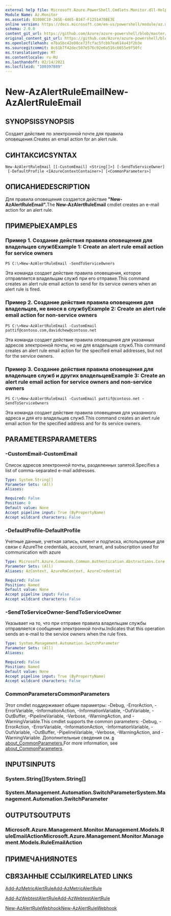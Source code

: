 ```yaml
---
external help file: Microsoft.Azure.PowerShell.Cmdlets.Monitor.dll-Help.xml
Module Name: Az.Monitor
ms.assetid: B1000C10-265E-4465-B167-F1251470BE3E
online version: https://docs.microsoft.com/en-us/powershell/module/az.monitor/new-azalertruleemail
schema: 2.0.0
content_git_url: https://github.com/Azure/azure-powershell/blob/master/src/Monitor/Monitor/help/New-AzAlertRuleEmail.md
original_content_git_url: https://github.com/Azure/azure-powershell/blob/master/src/Monitor/Monitor/help/New-AzAlertRuleEmail.md
ms.openlocfilehash: e7ba5bc42e08ce73fcfac5fcbb7ea614a43f2b3e
ms.sourcegitcommit: 0c61b7f42dec507e576c92e0a516c6655e9f50fc
ms.translationtype: MT
ms.contentlocale: ru-RU
ms.lasthandoff: 02/14/2021
ms.locfileid: "100397889"
---
```

# <span data-ttu-id="b3674-101">New-AzAlertRuleEmail</span><span class="sxs-lookup"><span data-stu-id="b3674-101">New-AzAlertRuleEmail</span></span>

## <span data-ttu-id="b3674-102">SYNOPSIS</span><span class="sxs-lookup"><span data-stu-id="b3674-102">SYNOPSIS</span></span>
<span data-ttu-id="b3674-103">Создает действие по электронной почте для правила оповещения.</span><span class="sxs-lookup"><span data-stu-id="b3674-103">Creates an email action for an alert rule.</span></span>

## <span data-ttu-id="b3674-104">СИНТАКСИС</span><span class="sxs-lookup"><span data-stu-id="b3674-104">SYNTAX</span></span>

```
New-AzAlertRuleEmail [[-CustomEmail] <String[]>] [-SendToServiceOwner]
 [-DefaultProfile <IAzureContextContainer>] [<CommonParameters>]
```

## <span data-ttu-id="b3674-105">ОПИСАНИЕ</span><span class="sxs-lookup"><span data-stu-id="b3674-105">DESCRIPTION</span></span>
<span data-ttu-id="b3674-106">Для правила оповещения создается действие **"New-AzAlertRuleEmail".**</span><span class="sxs-lookup"><span data-stu-id="b3674-106">The **New-AzAlertRuleEmail** cmdlet creates an e-mail action for an alert rule.</span></span>

## <span data-ttu-id="b3674-107">ПРИМЕРЫ</span><span class="sxs-lookup"><span data-stu-id="b3674-107">EXAMPLES</span></span>

### <span data-ttu-id="b3674-108">Пример 1. Создание действия правила оповещения для владельцев служб</span><span class="sxs-lookup"><span data-stu-id="b3674-108">Example 1: Create an alert rule email action for service owners</span></span>
```
PS C:\>New-AzAlertRuleEmail -SendToServiceOwners
```

<span data-ttu-id="b3674-109">Эта команда создает действие правила оповещения, которое отправляется владельцам служб при его отправке.</span><span class="sxs-lookup"><span data-stu-id="b3674-109">This command creates an alert rule email action to send for its service owners when an alert rule is fired.</span></span>

### <span data-ttu-id="b3674-110">Пример 2. Создание действия правила оповещения для владельцев, не внося в службу</span><span class="sxs-lookup"><span data-stu-id="b3674-110">Example 2: Create an alert rule email action for non-service owners</span></span>
```
PS C:\>New-AzAlertRuleEmail -CustomEmail pattif@contoso.com,davidchew@contoso.net
```

<span data-ttu-id="b3674-111">Эта команда создает действие правила оповещения для указанных адресов электронной почты, но не для владельцев служб.</span><span class="sxs-lookup"><span data-stu-id="b3674-111">This command creates an alert rule email action for the specified email addresses, but not for the service owners.</span></span>

### <span data-ttu-id="b3674-112">Пример 3. Создание действия правила оповещения для владельцев служб и других владельцев</span><span class="sxs-lookup"><span data-stu-id="b3674-112">Example 3: Create an alert rule email action for service owners and non-service owners</span></span>
```
PS C:\>New-AzAlertRuleEmail -CustomEmail pattif@contoso.net -SendToServiceOwners
```

<span data-ttu-id="b3674-113">Эта команда создает действие правила оповещения для указанного адреса и для его владельцев служб.</span><span class="sxs-lookup"><span data-stu-id="b3674-113">This command creates an alert rule email action for the specified address and for its service owners.</span></span>

## <span data-ttu-id="b3674-114">PARAMETERS</span><span class="sxs-lookup"><span data-stu-id="b3674-114">PARAMETERS</span></span>

### <span data-ttu-id="b3674-115">-CustomEmail</span><span class="sxs-lookup"><span data-stu-id="b3674-115">-CustomEmail</span></span>
<span data-ttu-id="b3674-116">Список адресов электронной почты, разделенных запятой.</span><span class="sxs-lookup"><span data-stu-id="b3674-116">Specifies a list of comma-separated e-mail addresses.</span></span>

```yaml
Type: System.String[]
Parameter Sets: (All)
Aliases:

Required: False
Position: 0
Default value: None
Accept pipeline input: True (ByPropertyName)
Accept wildcard characters: False
```

### <span data-ttu-id="b3674-117">-DefaultProfile</span><span class="sxs-lookup"><span data-stu-id="b3674-117">-DefaultProfile</span></span>
<span data-ttu-id="b3674-118">Учетные данные, учетная запись, клиент и подписка, используемые для связи с Azure</span><span class="sxs-lookup"><span data-stu-id="b3674-118">The credentials, account, tenant, and subscription used for communication with azure</span></span>

```yaml
Type: Microsoft.Azure.Commands.Common.Authentication.Abstractions.Core.IAzureContextContainer
Parameter Sets: (All)
Aliases: AzContext, AzureRmContext, AzureCredential

Required: False
Position: Named
Default value: None
Accept pipeline input: False
Accept wildcard characters: False
```

### <span data-ttu-id="b3674-119">-SendToServiceOwner</span><span class="sxs-lookup"><span data-stu-id="b3674-119">-SendToServiceOwner</span></span>
<span data-ttu-id="b3674-120">Указывает на то, что при отправке правила владельцам службы отправляется сообщение электронной почты.</span><span class="sxs-lookup"><span data-stu-id="b3674-120">Indicates that this operation sends an e-mail to the service owners when the rule fires.</span></span>

```yaml
Type: System.Management.Automation.SwitchParameter
Parameter Sets: (All)
Aliases:

Required: False
Position: Named
Default value: None
Accept pipeline input: True (ByPropertyName)
Accept wildcard characters: False
```

### <span data-ttu-id="b3674-121">CommonParameters</span><span class="sxs-lookup"><span data-stu-id="b3674-121">CommonParameters</span></span>
<span data-ttu-id="b3674-122">Этот cmdlet поддерживает общие параметры: -Debug, -ErrorAction, -ErrorVariable, -InformationAction, -InformationVariable, -OutVariable, -OutBuffer, -PipelineVariable, -Verbose, -WarningAction, and -WarningVariable.</span><span class="sxs-lookup"><span data-stu-id="b3674-122">This cmdlet supports the common parameters: -Debug, -ErrorAction, -ErrorVariable, -InformationAction, -InformationVariable, -OutVariable, -OutBuffer, -PipelineVariable, -Verbose, -WarningAction, and -WarningVariable.</span></span> <span data-ttu-id="b3674-123">Дополнительные сведения см. [в about_CommonParameters.](https://go.microsoft.com/fwlink/?LinkID=113216)</span><span class="sxs-lookup"><span data-stu-id="b3674-123">For more information, see [about_CommonParameters](https://go.microsoft.com/fwlink/?LinkID=113216).</span></span>

## <span data-ttu-id="b3674-124">INPUTS</span><span class="sxs-lookup"><span data-stu-id="b3674-124">INPUTS</span></span>

### <span data-ttu-id="b3674-125">System.String[]</span><span class="sxs-lookup"><span data-stu-id="b3674-125">System.String[]</span></span>

### <span data-ttu-id="b3674-126">System.Management.Automation.SwitchParameter</span><span class="sxs-lookup"><span data-stu-id="b3674-126">System.Management.Automation.SwitchParameter</span></span>

## <span data-ttu-id="b3674-127">OUTPUTS</span><span class="sxs-lookup"><span data-stu-id="b3674-127">OUTPUTS</span></span>

### <span data-ttu-id="b3674-128">Microsoft.Azure.Management.Monitor.Management.Models.RuleEmailAction</span><span class="sxs-lookup"><span data-stu-id="b3674-128">Microsoft.Azure.Management.Monitor.Management.Models.RuleEmailAction</span></span>

## <span data-ttu-id="b3674-129">ПРИМЕЧАНИЯ</span><span class="sxs-lookup"><span data-stu-id="b3674-129">NOTES</span></span>

## <span data-ttu-id="b3674-130">СВЯЗАННЫЕ ССЫЛКИ</span><span class="sxs-lookup"><span data-stu-id="b3674-130">RELATED LINKS</span></span>


[<span data-ttu-id="b3674-131">Add-AzMetricAlertRule</span><span class="sxs-lookup"><span data-stu-id="b3674-131">Add-AzMetricAlertRule</span></span>](./Add-AzMetricAlertRule.md)

[<span data-ttu-id="b3674-132">Add-AzWebtestAlertRule</span><span class="sxs-lookup"><span data-stu-id="b3674-132">Add-AzWebtestAlertRule</span></span>](./Add-AzWebtestAlertRule.md)

[<span data-ttu-id="b3674-133">New-AzAlertRuleWebhook</span><span class="sxs-lookup"><span data-stu-id="b3674-133">New-AzAlertRuleWebhook</span></span>](./New-AzAlertRuleWebhook.md)


